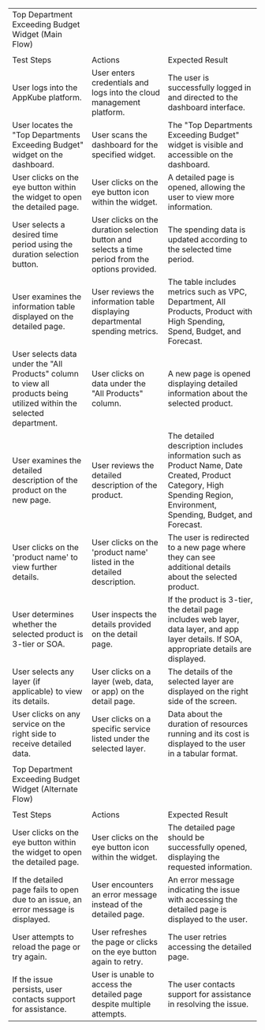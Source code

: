 | | | |
|-|-|-|
|Top Department Exceeding Budget Widget (Main Flow)| | |
| | | |
|Test Steps|Actions|Expected Result|
|User logs into the AppKube platform.|User enters credentials and logs into the cloud management platform.|The user is successfully logged in and directed to the dashboard interface.|
|User locates the "Top Departments Exceeding Budget" widget on the dashboard.|User scans the dashboard for the specified widget.|The "Top Departments Exceeding Budget" widget is visible and accessible on the dashboard.|
|User clicks on the eye button within the widget to open the detailed page.|User clicks on the eye button icon within the widget.|A detailed page is opened, allowing the user to view more information.|
|User selects a desired time period using the duration selection button.|User clicks on the duration selection button and selects a time period from the options provided.|The spending data is updated according to the selected time period.|
|User examines the information table displayed on the detailed page.|User reviews the information table displaying departmental spending metrics.|The table includes metrics such as VPC, Department, All Products, Product with High Spending, Spend, Budget, and Forecast.|
|User selects data under the "All Products" column to view all products being utilized within the selected department.|User clicks on data under the "All Products" column.|A new page is opened displaying detailed information about the selected product.|
|User examines the detailed description of the product on the new page.|User reviews the detailed description of the product.|The detailed description includes information such as Product Name, Date Created, Product Category, High Spending Region, Environment, Spending, Budget, and Forecast.|
|User clicks on the 'product name' to view further details.|User clicks on the 'product name' listed in the detailed description.|The user is redirected to a new page where they can see additional details about the selected product.|
|User determines whether the selected product is 3-tier or SOA.|User inspects the details provided on the detail page.|If the product is 3-tier, the detail page includes web layer, data layer, and app layer details. If SOA, appropriate details are displayed.|
|User selects any layer (if applicable) to view its details.|User clicks on a layer (web, data, or app) on the detail page.|The details of the selected layer are displayed on the right side of the screen.|
|User clicks on any service on the right side to receive detailed data.|User clicks on a specific service listed under the selected layer.|Data about the duration of resources running and its cost is displayed to the user in a tabular format.|
| | | |
|Top Department Exceeding Budget Widget (Alternate Flow)| | |
| | | |
|Test Steps|Actions|Expected Result|
|User clicks on the eye button within the widget to open the detailed page.|User clicks on the eye button icon within the widget.|The detailed page should be successfully opened, displaying the requested information.|
|If the detailed page fails to open due to an issue, an error message is displayed.|User encounters an error message instead of the detailed page.|An error message indicating the issue with accessing the detailed page is displayed to the user.|
|User attempts to reload the page or try again.|User refreshes the page or clicks on the eye button again to retry.|The user retries accessing the detailed page.|
|If the issue persists, user contacts support for assistance.|User is unable to access the detailed page despite multiple attempts.|The user contacts support for assistance in resolving the issue.|
